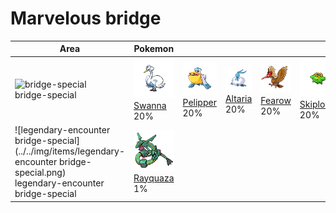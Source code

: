 # Marvelous bridge

| Area                                                                                                                                      | Pokemon                                                                      | &nbsp;                                                                        | &nbsp;                                                                      | &nbsp;                                                                    | &nbsp;                                                                        |
| ----------------------------------------------------------------------------------------------------------------------------------------- | ---------------------------------------------------------------------------- | ----------------------------------------------------------------------------- | --------------------------------------------------------------------------- | ------------------------------------------------------------------------- | ----------------------------------------------------------------------------- |
| ![bridge-special](../../img/items/bridge-special.png)<br/>bridge-special<br/>                                                             | ![swanna](../../img/pokemon/581.png) <br/>[Swanna](/pokemon/581) <br/>20%    | ![pelipper](../../img/pokemon/279.png) <br/>[Pelipper](/pokemon/279) <br/>20% | ![altaria](../../img/pokemon/334.png) <br/>[Altaria](/pokemon/334) <br/>20% | ![fearow](../../img/pokemon/022.png) <br/>[Fearow](/pokemon/022) <br/>20% | ![skiploom](../../img/pokemon/188.png) <br/>[Skiploom](/pokemon/188) <br/>20% |
| ![legendary-encounter bridge-special](../../img/items/legendary-encounter bridge-special.png)<br/>legendary-encounter bridge-special<br/> | ![rayquaza](../../img/pokemon/384.png) <br/>[Rayquaza](/pokemon/384) <br/>1% |